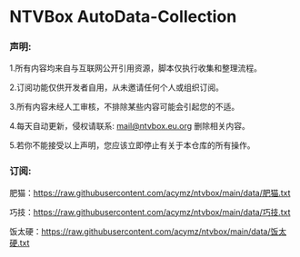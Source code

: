 # NTVBox AutoData-Collection
### 声明:

1.所有内容均来自与互联网公开引用资源，脚本仅执行收集和整理流程。

2.订阅功能仅供开发者自用，从未邀请任何个人或组织订阅。

3.所有内容未经人工审核，不排除某些内容可能会引起您的不适。

4.每天自动更新，侵权请联系: mail@ntvbox.eu.org 删除相关内容。

5.若你不能接受以上声明，您应该立即停止有关于本仓库的所有操作。

### 订阅:

肥猫：https://raw.githubusercontent.com/acymz/ntvbox/main/data/肥猫.txt

巧技：https://raw.githubusercontent.com/acymz/ntvbox/main/data/巧技.txt

饭太硬：https://raw.githubusercontent.com/acymz/ntvbox/main/data/饭太硬.txt

